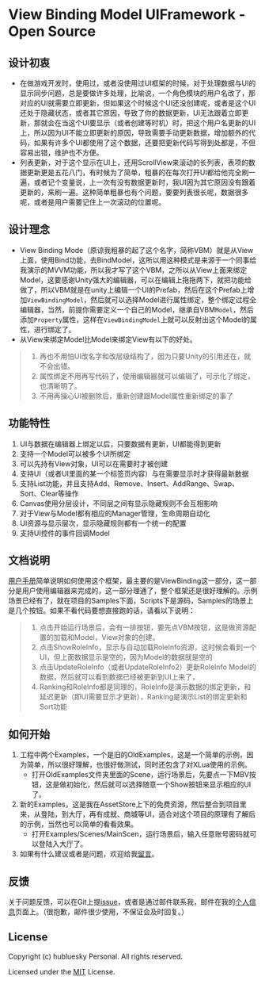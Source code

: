 # View Binding Model UIFramework - Open Source

## 设计初衷
* 在做游戏开发时，使用过，或者没使用过UI框架的时候，对于处理数据与UI的显示同步问题，总是要做许多处理，比喻说，一个角色模块的用户名改了，那对应的UI就需要立即更新，但如果这个时候这个UI还没创建呢，或者是这个UI还处于隐藏状态，或者其它原因，导致了你的数据更新，UI无法跟着立即更新，那就会在当这个UI要显示（或者创建等时机）时，把这个用户名更新的UI上，所以因为UI不能立即更新的原因，导致需要手动更新数据，增加额外的代码，如果有许多个UI都使用了这个数据，还要把更新代码写得到处都是，不但容易出错，维护也不方便。
* 列表更新，对于这个显示在UI上，还用ScrollView来滚动的长列表，表项的数据更新更是五花八门，有时候为了简单，粗暴的在每次打开UI都给他完全刷一遍，或者记个变量说，上一次有没有数据更新时，我UI因为其它原因没有跟着更新的，来刷一遍。这种简单粗暴也有个问题，要要列表很长呢，数据很多呢，或者是用户需要记住上一次滚动的位置呢。

## 设计理念
* View Binding Mode（原谅我粗暴的起了这个名字，简称VBM）就是从View上面，使用Bind功能，去BindModel，这所以用这种模式是来源于一个同事给我演示的MVVM功能，所以我才写了这个VBM，之所以从View上面来绑定Model，这要感谢Unity强大的编辑器，可以在编辑上拖拖两下，就把功能给做了，所以VBM就是在unity上编辑一个UI的Prefab，然后在这个Prefab上增加`ViewBindingModel`，然后就可以选择Model进行属性绑定，整个绑定过程全编辑器，当然，前提你需要定义一个自己的Model，继承自VBM`Model`，然后添加`Property`属性，这样在`ViewBindingModel`上就可以反射出这个Model的属性，进行绑定了。
* 从View来绑定Model比Model来绑定View有以下的好处。
> 1. 再也不用怕UI改名字和改层级结构了，因为只要Unity的引用还在，就不会出错。
> 2. 属性绑定不用再写代码了，使用编辑器就可以编辑了，可示化了绑定，也清晰明了。
> 3. 不用再操心UI被删除后，重新创建跟Model属性重新绑定的事了

## 功能特性
1. UI与数据在编辑器上绑定以后，只要数据有更新，UI都能得到更新
2. 支持一个Model可以被多个UI所绑定
3. 可以先持有View对象，UI可以在需要时才被创建
4. 支持UI（或者UI里面的某一个标签页内容）与在需要显示时才获得最新数据
5. 支持List功能，并且支持Add、Remove、Insert、AddRange、Swap、Sort、Clear等操作
6. Canvas使用分层设计，不同层之间有显示隐藏规则不会互相影响
7. 对于View与Model都有相应的Manager管理，生命周期自动化
8. UI资源与显示层次，显示隐藏规则都有一个统一的配置
9. 支持UI控件的事件回调Model

## 文档说明
[用户手册](用户手册.pdf)简单说明如何使用这个框架，最主要的是ViewBinding这一部分，这一部分是用户使用编辑器来完成的，这一部分理通了，整个框架还是很好理解的。示例场景已经有了，就在项目的Samples下面，Scripts下是源码，Samples的场景上是几个按钮。如果不看代码要想直接跑的话，请看以下说明：
> 1. 点击开始运行场景后，会有一排按钮，要先点VBM按钮，这是做资源配置的加载和Model，View对象的创建。
> 2. 点击ShowRoleInfo，显示与自动加载RoleInfo资源，这时候会看到一个UI，但上面数据显示是空的，因为Model的数据就是空的
> 3. 点击UpdateRoleInfo（或者UpdateRoleInfo2）更新RoleInfo Model的数据，然后就可以看到数据已经被更新到UI上来了，
> 4. Ranking和RoleInfo都是同理的，RoleInfo是演示数据的绑定更新，和延迟更新（即UI需要显示才更新），Ranking是演示List的绑定更新和Sort功能

## 如何开始
1. 工程中两个Examples，一个是旧的OldExamples，这是一个简单的示例，因为简单，所以很好理解，也很好做测试，同时还包含了对XLua使用的示例。
    * 打开OldExamples文件夹里面的Scene，运行场景后，先要点一下MBV按钮，这是做初始化，然后就可以选择随意一个Show按钮来显示相应的UI了。
2. 新的Examples，这是我在AssetStore上下的免费资源，然后整合到项目里来，从登陆，到大厅，再有成就、商城等UI，适合对这个项目的原理有了解后的示例，当然也可以简单的看看效果。
    * 打开Examples/Scenes/MainScen，运行场景后，输入任意账号密码就可以登陆入大厅了。
3. 如果有什么建议或者是问题，欢迎给我[留言](https://github.com/hubluesky/UIFramework/issues)。

## 反馈
关于问题反馈，可以在Git上提[issue](https://github.com/hubluesky/UIFramework/issues)，或者是通过邮件联系我，邮件在我的[个人信息](https://github.com/hubluesky)页面上。（很抱歉，邮件很少使用，不保证会及时回复。）

## License

Copyright (c) hubluesky Personal. All rights reserved.

Licensed under the [MIT](LICENSE.txt) License.